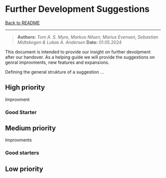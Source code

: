# Further Development Suggestions

[Back to README](README.md)

---
> **Authors:** *Tom A. S. Myre, Markus Nilsen, Marius Evensen, Sebastian Midtskogen & Lukas A. Andersen*
> **Date:** 01.05.2024

This document is intended to provide our insight on further devolpment after our handover. As a helping guide we will provide the suggestions on genral improvments, new features and expansions.

Defining the general strukture of a suggestion ...

## High priority

Improvment

### Good Starter

## Medium priority

Improvments

### Good starters

## Low priority
